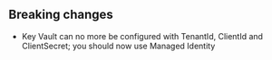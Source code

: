 [//]: # (Format this CHANGELOG.md with these titles:)
[//]: # (Breaking changes)
[//]: # (New features)
[//]: # (Bug fixes)
[//]: # (Minor changes)

## Breaking changes

- Key Vault can no more be configured with TenantId, ClientId and ClientSecret; you should now use Managed Identity
